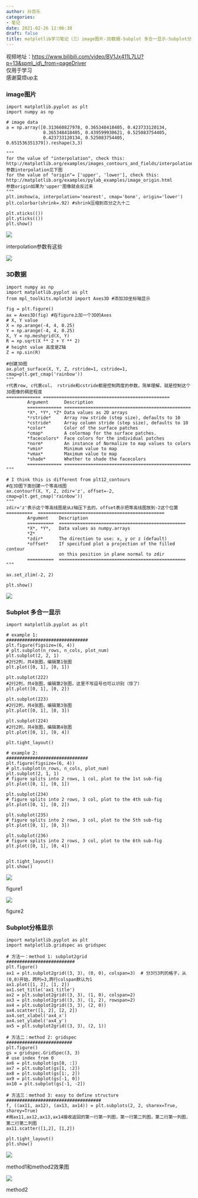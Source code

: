 ```yaml
---
author: 孙百乐
categories:
- 笔记
date: 2021-02-26 12:06:38
draft: false
title: matplotlib学习笔记（三）image图片-3D数据-Subplot 多合一显示-Subplot分格显示
---
```


视频地址：https://www.bilibili.com/video/BV1Jx411L7LU?p=13&spm\_id\_from=pageDriver  
仅用于学习  
感谢莫烦up主

### image图片

```
import matplotlib.pyplot as plt
import numpy as np

# image data
a = np.array([0.313660827978, 0.365348418405, 0.423733120134,
              0.365348418405, 0.439599930621, 0.525083754405,
              0.423733120134, 0.525083754405, 0.651536351379]).reshape(3,3)

"""
for the value of "interpolation", check this:
http://matplotlib.org/examples/images_contours_and_fields/interpolation_methods.html
参数interpolation见下图
for the value of "origin"= ['upper', 'lower'], check this:
http://matplotlib.org/examples/pylab_examples/image_origin.html
参数origin如果为'upper'图像就会反过来
"""
plt.imshow(a, interpolation='nearest', cmap='bone', origin='lower')
plt.colorbar(shrink=.92) #shrink压缩到百分之九十二

plt.xticks(())
plt.yticks(())
plt.show()
```

![](https://myblog-1257298572.cos.ap-shanghai.myqcloud.com/mypic/wp-content/uploads//2021/03/image-7-1024x631.png)

interpolation参数有这些

![](https://myblog-1257298572.cos.ap-shanghai.myqcloud.com/mypic/wp-content/uploads//2021/03/image-7-1-1024x797.png)

### 3D数据

```
import numpy as np
import matplotlib.pyplot as plt
from mpl_toolkits.mplot3d import Axes3D #添加3D坐标轴显示

fig = plt.figure()
ax = Axes3D(fig) #在figure上加一个3D的Axes
# X, Y value
X = np.arange(-4, 4, 0.25)
Y = np.arange(-4, 4, 0.25)
X, Y = np.meshgrid(X, Y)
R = np.sqrt(X ** 2 + Y ** 2)
# height value 高度是Z轴
Z = np.sin(R)

#创建3D图
ax.plot_surface(X, Y, Z, rstride=1, cstride=1, cmap=plt.get_cmap('rainbow'))
"""
r代表row, c代表col， rstride和cstride都是控制跨度的参数，简单理解，就是控制这个3D图像的稠密程度
============= ================================================
        Argument      Description
        ============= ================================================
        *X*, *Y*, *Z* Data values as 2D arrays
        *rstride*     Array row stride (step size), defaults to 10
        *cstride*     Array column stride (step size), defaults to 10
        *color*       Color of the surface patches
        *cmap*        A colormap for the surface patches.
        *facecolors*  Face colors for the individual patches
        *norm*        An instance of Normalize to map values to colors
        *vmin*        Minimum value to map
        *vmax*        Maximum value to map
        *shade*       Whether to shade the facecolors
        ============= ================================================
"""

# I think this is different from plt12_contours
#在3D图下面创建一个等高线图
ax.contourf(X, Y, Z, zdir='z', offset=-2, cmap=plt.get_cmap('rainbow'))
"""
zdir='z'表示这个等高线图是从z轴压下去的，offset表示把等高线图放到-2这个位置
==========  ================================================
        Argument    Description
        ==========  ================================================
        *X*, *Y*,   Data values as numpy.arrays
        *Z*
        *zdir*      The direction to use: x, y or z (default)
        *offset*    If specified plot a projection of the filled contour
                    on this position in plane normal to zdir
        ==========  ================================================
"""

ax.set_zlim(-2, 2)

plt.show()
```

![](https://myblog-1257298572.cos.ap-shanghai.myqcloud.com/mypic/wp-content/uploads//2021/03/image-2.png)

### Subplot 多合一显示

```
import matplotlib.pyplot as plt

# example 1:
###############################
plt.figure(figsize=(6, 4))
# plt.subplot(n_rows, n_cols, plot_num)
plt.subplot(2, 2, 1)
#2行2列，共4张图，编辑第1张图
plt.plot([0, 1], [0, 1])

plt.subplot(222)
#2行2列，共4张图，编辑第2张图，这里不写逗号也可以识别（惊了）
plt.plot([0, 1], [0, 2])

plt.subplot(223)
#2行2列，共4张图，编辑第3张图
plt.plot([0, 1], [0, 3])

plt.subplot(224)
#2行2列，共4张图，编辑第4张图
plt.plot([0, 1], [0, 4])

plt.tight_layout()

# example 2:
###############################
plt.figure(figsize=(6, 4))
# plt.subplot(n_rows, n_cols, plot_num)
plt.subplot(2, 1, 1)
# figure splits into 2 rows, 1 col, plot to the 1st sub-fig
plt.plot([0, 1], [0, 1])

plt.subplot(234)
# figure splits into 2 rows, 3 col, plot to the 4th sub-fig
plt.plot([0, 1], [0, 2])

plt.subplot(235)
# figure splits into 2 rows, 3 col, plot to the 5th sub-fig
plt.plot([0, 1], [0, 3])

plt.subplot(236)
# figure splits into 2 rows, 3 col, plot to the 6th sub-fig
plt.plot([0, 1], [0, 4])


plt.tight_layout()
plt.show()
```

![](https://myblog-1257298572.cos.ap-shanghai.myqcloud.com/mypic/wp-content/uploads//2021/03/image-7-4-1024x775.png)

figure1

![](https://myblog-1257298572.cos.ap-shanghai.myqcloud.com/mypic/wp-content/uploads//2021/03/image-7-3-1024x769.png)

figure2

### Subplot分格显示

```
import matplotlib.pyplot as plt
import matplotlib.gridspec as gridspec

# 方法一：method 1: subplot2grid
##########################
plt.figure()
ax1 = plt.subplot2grid((3, 3), (0, 0), colspan=3)  # 分3行3列的格子，从(0,0)开始，跨列=3,跨行colspan默认为1
ax1.plot([1, 2], [1, 2])
ax1.set_title('ax1_title')
ax2 = plt.subplot2grid((3, 3), (1, 0), colspan=2)
ax3 = plt.subplot2grid((3, 3), (1, 2), rowspan=2)
ax4 = plt.subplot2grid((3, 3), (2, 0))
ax4.scatter([1, 2], [2, 2])
ax4.set_xlabel('ax4_x')
ax4.set_ylabel('ax4_y')
ax5 = plt.subplot2grid((3, 3), (2, 1))

# 方法二：method 2: gridspec
#########################
plt.figure()
gs = gridspec.GridSpec(3, 3)
# use index from 0
ax6 = plt.subplot(gs[0, :])
ax7 = plt.subplot(gs[1, :2])
ax8 = plt.subplot(gs[1:, 2])
ax9 = plt.subplot(gs[-1, 0])
ax10 = plt.subplot(gs[-1, -2])

# 方法三：method 3: easy to define structure
####################################
f, ((ax11, ax12), (ax13, ax14)) = plt.subplots(2, 2, sharex=True, sharey=True)
#用ax11,ax12,ax13,ax14接收返回的第一行第一列图，第一行第二列图，第二行第一列图，第二行第二列图
ax11.scatter([1,2], [1,2])

plt.tight_layout()
plt.show()
```

![](https://myblog-1257298572.cos.ap-shanghai.myqcloud.com/mypic/wp-content/uploads//2021/03/image-5-1.png)

method1和method2效果图

![](https://myblog-1257298572.cos.ap-shanghai.myqcloud.com/mypic/wp-content/uploads//2021/03/image-7-6-1024x874.png)

method2